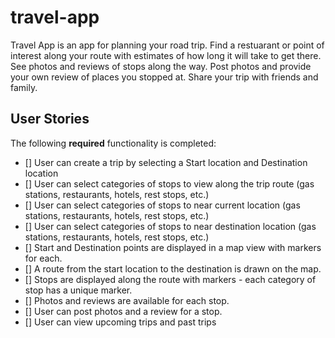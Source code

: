 # travel-app

Travel App is an app for planning your road trip.  Find a restuarant or point of interest along your route with estimates of how long it will take to get there.  See photos and reviews of stops along the way.  Post photos and provide your own review of places you stopped at.  Share your trip with friends and family.

## User Stories

The following **required** functionality is completed:

- [] User can create a trip by selecting a Start location and Destination location
- [] User can select categories of stops to view along the trip route (gas stations, restaurants, hotels, rest stops, etc.)
- [] User can select categories of stops to near current location (gas stations, restaurants, hotels, rest stops, etc.)
- [] User can select categories of stops to near destination location (gas stations, restaurants, hotels, rest stops, etc.)
- [] Start and Destination points are displayed in a map view with markers for each.
- [] A route from the start location to the destination is drawn on the map.
- [] Stops are displayed along the route with markers - each category of stop has a unique marker.
- [] Photos and reviews are available for each stop.
- [] User can post photos and a review for a stop.
- [] User can view upcoming trips and past trips

